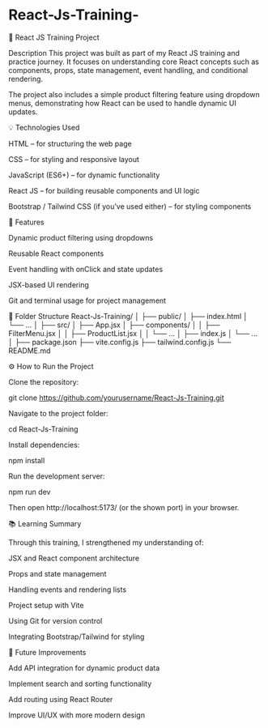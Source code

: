 # React-Js-Training-

🧠 React JS Training Project

Description
This project was built as part of my React JS training and practice journey. It focuses on understanding core React concepts such as components, props, state management, event handling, and conditional rendering.

The project also includes a simple product filtering feature using dropdown menus, demonstrating how React can be used to handle dynamic UI updates.

💡 Technologies Used

HTML – for structuring the web page

CSS – for styling and responsive layout

JavaScript (ES6+) – for dynamic functionality

React JS – for building reusable components and UI logic

Bootstrap / Tailwind CSS (if you’ve used either) – for styling components

🚀 Features

Dynamic product filtering using dropdowns

Reusable React components

Event handling with onClick and state updates

JSX-based UI rendering

Git and terminal usage for project management

📁 Folder Structure
React-Js-Training/
│
├── public/
│   ├── index.html
│   └── ...
│
├── src/
│   ├── App.jsx
│   ├── components/
│   │   ├── FilterMenu.jsx
│   │   ├── ProductList.jsx
│   │   └── ...
│   ├── index.js
│   └── ...
│
├── package.json
├── vite.config.js
├── tailwind.config.js
└── README.md

⚙️ How to Run the Project

Clone the repository:

git clone https://github.com/yourusername/React-Js-Training.git


Navigate to the project folder:

cd React-Js-Training


Install dependencies:

npm install


Run the development server:

npm run dev


Then open http://localhost:5173/
 (or the shown port) in your browser.

📚 Learning Summary

Through this training, I strengthened my understanding of:

JSX and React component architecture

Props and state management

Handling events and rendering lists

Project setup with Vite

Using Git for version control

Integrating Bootstrap/Tailwind for styling

💬 Future Improvements

Add API integration for dynamic product data

Implement search and sorting functionality

Add routing using React Router

Improve UI/UX with more modern design